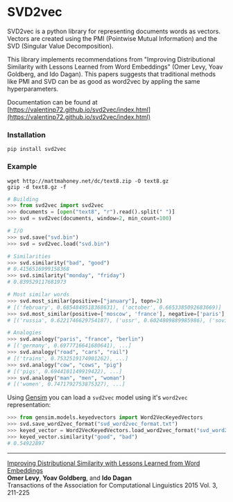 # SVD2vec

SVD2vec is a python library for representing documents words as vectors. Vectors are created using the PMI (Pointwise Mutual Information) and the SVD (Singular Value Decomposition).

This library implements recommendations from "Improving Distributional Similarity with Lessons Learned from Word Embeddings" (Omer Levy, Yoav Goldberg, and Ido Dagan). This papers suggests that traditional methods like PMI and SVD can be as good as word2vec by appling the same hyperparameters.

Documentation can be found at [https://valentinp72.github.io/svd2vec/index.html](https://valentinp72.github.io/svd2vec/index.html)

### Installation

```shell
pip install svd2vec
```

### Example

```shell
wget http://mattmahoney.net/dc/text8.zip -O text8.gz
gzip -d text8.gz -f
```

```python
# Building
>>> from svd2vec import svd2vec
>>> documents = [open("text8", "r").read().split(" ")]
>>> svd = svd2vec(documents, window=2, min_count=100)
```

```python
# I/O
>>> svd.save("svd.bin")
>>> svd = svd2vec.load("svd.bin")
```

```python
# Similarities
>>> svd.similarity("bad", "good")
# 0.4156516999158368
>>> svd.similarity("monday", "friday")
# 0.839529117681973
```

```python
# Most similar words
>>> svd.most_similar(positive=["january"], topn=2)
# [('february', 0.6854849518368631), ('october', 0.6653385092683669)]
>>> svd.most_similar(positive=['moscow', 'france'], negative=['paris'], topn=4)
# [('russia', 0.6221746629754187), ('ussr', 0.6024809889985986), ('soviet', 0.5794180517326273), ('bolsheviks', 0.5365123080505297)]
```

```python
# Analogies
>>> svd.analogy("paris", "france", "berlin")
# [('germany', 0.6977716641680641), ...]
>>> svd.analogy("road", "cars", "rail")
# [('trains', 0.7532519174901262), ...]
>>> svd.analogy("cow", "cows", "pig")
# [('pigs', 0.6944101149919422), ...]
>>> svd.analogy("man", "men", "woman")
# [('women', 0.7471792753875327), ...]
```

Using [Gensim](https://pypi.org/project/gensim/) you can load a `svd2vec` model using it's `word2vec` representation:
```python
>>> from gensim.models.keyedvectors import Word2VecKeyedVectors
>>> svd.save_word2vec_format("svd_word2vec_format.txt")
>>> keyed_vector = Word2VecKeyedVectors.load_word2vec_format("svd_word2vec_format.txt")
>>> keyed_vector.similarity("good", "bad")
# 0.54922897
```

---

[Improving Distributional Similarity with Lessons Learned from Word Embeddings](https://www.mitpressjournals.org/doi/abs/10.1162/tacl_a_00134) <br>
**Omer Levy**, **Yoav Goldberg**, and **Ido Dagan** <br>
Transactions of the Association for Computational Linguistics 2015 Vol. 3, 211-225 <br>
